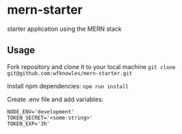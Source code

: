 # mern-starter
starter application using the MERN stack

## Usage
Fork repository and clone it to your local machine
```git clone git@github.com:wfknowles/mern-starter.git```

Install npm dependencies:
```npm run install```

Create .env file and add variables:
```
NODE_ENV='development'
TOKEN_SECRET='<some-string>'
TOKEN_EXP='3h'
```
